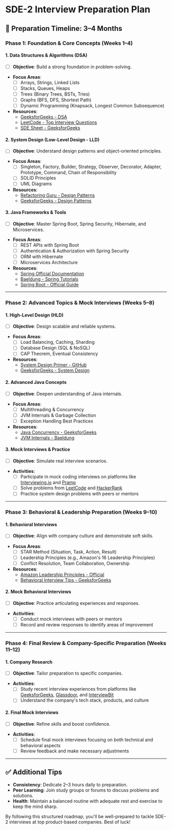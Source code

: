 
# SDE-2 Interview Preparation Plan

## 📅 Preparation Timeline: 3–4 Months

### **Phase 1: Foundation & Core Concepts (Weeks 1–4)**

#### 1. Data Structures & Algorithms (DSA)
- [ ] **Objective**: Build a strong foundation in problem-solving.
- **Focus Areas**:
  - [ ] Arrays, Strings, Linked Lists
  - [ ] Stacks, Queues, Heaps
  - [ ] Trees (Binary Trees, BSTs, Tries)
  - [ ] Graphs (BFS, DFS, Shortest Path)
  - [ ] Dynamic Programming (Knapsack, Longest Common Subsequence)
- **Resources**:
  - [GeeksforGeeks - DSA](https://www.geeksforgeeks.org/data-structures/)
  - [LeetCode - Top Interview Questions](https://leetcode.com/explore/interview/card/top-interview-questions/)
  - [SDE Sheet - GeeksforGeeks](https://www.geeksforgeeks.org/sde-sheet-a-complete-guide-for-sde-preparation/)

#### 2. System Design (Low-Level Design - LLD)
- [ ] **Objective**: Understand design patterns and object-oriented principles.
- **Focus Areas**:
  - [ ] Singleton, Factory, Builder, Strategy, Observer, Decorator, Adapter, Prototype, Command, Chain of Responsibility
  - [ ] SOLID Principles
  - [ ] UML Diagrams
- **Resources**:
  - [Refactoring Guru - Design Patterns](https://refactoring.guru/design-patterns)
  - [GeeksforGeeks - Design Patterns](https://www.geeksforgeeks.org/design-patterns-set-1-introduction/)

#### 3. Java Frameworks & Tools
- [ ] **Objective**: Master Spring Boot, Spring Security, Hibernate, and Microservices.
- **Focus Areas**:
  - [ ] REST APIs with Spring Boot
  - [ ] Authentication & Authorization with Spring Security
  - [ ] ORM with Hibernate
  - [ ] Microservices Architecture
- **Resources**:
  - [Spring Official Documentation](https://spring.io/docs)
  - [Baeldung - Spring Tutorials](https://www.baeldung.com/)
  - [Spring Boot - Official Guide](https://spring.io/guides/gs/spring-boot/)

---

### **Phase 2: Advanced Topics & Mock Interviews (Weeks 5–8)**

#### 1. High-Level Design (HLD)
- [ ] **Objective**: Design scalable and reliable systems.
- **Focus Areas**:
  - [ ] Load Balancing, Caching, Sharding
  - [ ] Database Design (SQL & NoSQL)
  - [ ] CAP Theorem, Eventual Consistency
- **Resources**:
  - [System Design Primer - GitHub](https://github.com/donnemartin/system-design-primer)
  - [GeeksforGeeks - System Design](https://www.geeksforgeeks.org/system-design-tutorial/)

#### 2. Advanced Java Concepts
- [ ] **Objective**: Deepen understanding of Java internals.
- **Focus Areas**:
  - [ ] Multithreading & Concurrency
  - [ ] JVM Internals & Garbage Collection
  - [ ] Exception Handling Best Practices
- **Resources**:
  - [Java Concurrency - GeeksforGeeks](https://www.geeksforgeeks.org/java-concurrency/)
  - [JVM Internals - Baeldung](https://www.baeldung.com/java/jvm-internals)

#### 3. Mock Interviews & Practice
- [ ] **Objective**: Simulate real interview scenarios.
- **Activities**:
  - [ ] Participate in mock coding interviews on platforms like [Interviewing.io](https://interviewing.io/) and [Pramp](https://www.pramp.com/)
  - [ ] Solve problems from [LeetCode](https://leetcode.com/) and [HackerRank](https://www.hackerrank.com/)
  - [ ] Practice system design problems with peers or mentors

---

### **Phase 3: Behavioral & Leadership Preparation (Weeks 9–10)**

#### 1. Behavioral Interviews
- [ ] **Objective**: Align with company culture and demonstrate soft skills.
- **Focus Areas**:
  - [ ] STAR Method (Situation, Task, Action, Result)
  - [ ] Leadership Principles (e.g., Amazon's 16 Leadership Principles)
  - [ ] Conflict Resolution, Team Collaboration, Ownership
- **Resources**:
  - [Amazon Leadership Principles - Official](https://www.amazon.jobs/en/principles)
  - [Behavioral Interview Tips - GeeksforGeeks](https://www.geeksforgeeks.org/behavioral-interview-questions/)

#### 2. Mock Behavioral Interviews
- [ ] **Objective**: Practice articulating experiences and responses.
- **Activities**:
  - [ ] Conduct mock interviews with peers or mentors
  - [ ] Record and review responses to identify areas of improvement

---

### **Phase 4: Final Review & Company-Specific Preparation (Weeks 11–12)**

#### 1. Company Research
- [ ] **Objective**: Tailor preparation to specific companies.
- **Activities**:
  - [ ] Study recent interview experiences from platforms like [GeeksforGeeks](https://www.geeksforgeeks.org/), [Glassdoor](https://www.glassdoor.com/), and [InterviewBit](https://www.interviewbit.com/)
  - [ ] Understand the company's tech stack, products, and culture

#### 2. Final Mock Interviews
- [ ] **Objective**: Refine skills and boost confidence.
- **Activities**:
  - [ ] Schedule final mock interviews focusing on both technical and behavioral aspects
  - [ ] Review feedback and make necessary adjustments

---

## ✅ Additional Tips

- **Consistency**: Dedicate 2–3 hours daily to preparation.
- **Peer Learning**: Join study groups or forums to discuss problems and solutions.
- **Health**: Maintain a balanced routine with adequate rest and exercise to keep the mind sharp.

By following this structured roadmap, you'll be well-prepared to tackle SDE-2 interviews at top product-based companies. Best of luck! 